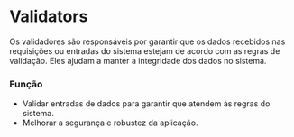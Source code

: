 # Validators

Os validadores são responsáveis por garantir que os dados recebidos nas requisições ou entradas do sistema estejam de acordo com as regras de validação.
Eles ajudam a manter a integridade dos dados no sistema.

### Função
- Validar entradas de dados para garantir que atendem às regras do sistema.
- Melhorar a segurança e robustez da aplicação.
